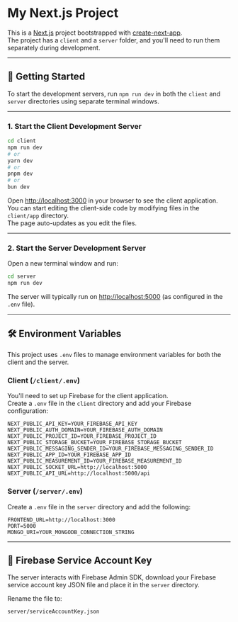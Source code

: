 # My Next.js Project

This is a [Next.js](https://nextjs.org) project bootstrapped with [create-next-app](https://github.com/vercel/next.js/tree/canary/packages/create-next-app).  
The project has a `client` and a `server` folder, and you'll need to run them separately during development.

---

## 🚀 Getting Started

To start the development servers, run `npm run dev` in both the `client` and `server` directories using separate terminal windows.

---

### 1. Start the Client Development Server

```bash
cd client
npm run dev
# or
yarn dev
# or
pnpm dev
# or
bun dev
```

Open [http://localhost:3000](http://localhost:3000) in your browser to see the client application.  
You can start editing the client-side code by modifying files in the `client/app` directory.  
The page auto-updates as you edit the files.

---

### 2. Start the Server Development Server

Open a new terminal window and run:

```bash
cd server
npm run dev
```

The server will typically run on [http://localhost:5000](http://localhost:5000) (as configured in the `.env` file).

---

## 🛠️ Environment Variables

This project uses `.env` files to manage environment variables for both the client and the server.

### Client (`/client/.env`)

You'll need to set up Firebase for the client application.  
Create a `.env` file in the `client` directory and add your Firebase configuration:

```env
NEXT_PUBLIC_API_KEY=YOUR_FIREBASE_API_KEY
NEXT_PUBLIC_AUTH_DOMAIN=YOUR_FIREBASE_AUTH_DOMAIN
NEXT_PUBLIC_PROJECT_ID=YOUR_FIREBASE_PROJECT_ID
NEXT_PUBLIC_STORAGE_BUCKET=YOUR_FIREBASE_STORAGE_BUCKET
NEXT_PUBLIC_MESSAGING_SENDER_ID=YOUR_FIREBASE_MESSAGING_SENDER_ID
NEXT_PUBLIC_APP_ID=YOUR_FIREBASE_APP_ID
NEXT_PUBLIC_MEASUREMENT_ID=YOUR_FIREBASE_MEASUREMENT_ID
NEXT_PUBLIC_SOCKET_URL=http://localhost:5000
NEXT_PUBLIC_API_URL=http://localhost:5000/api
```

### Server (`/server/.env`)

Create a `.env` file in the `server` directory and add the following:

```env
FRONTEND_URL=http://localhost:3000
PORT=5000
MONGO_URI=YOUR_MONGODB_CONNECTION_STRING
```

---

## 🔑 Firebase Service Account Key

The server interacts with Firebase Admin SDK, download your Firebase service account key JSON file and place it in the `server` directory.

Rename the file to:

```
server/serviceAccountKey.json
```
